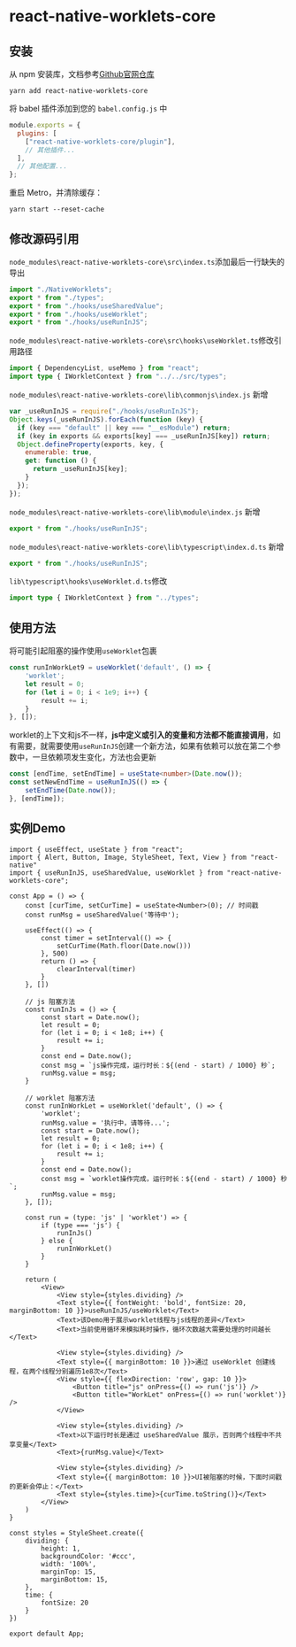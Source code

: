 # react-native-worklets-core

## 安装

从 npm 安装库，文档参考[Github官网仓库](https://github.com/margelo/react-native-worklets-core/)

```
yarn add react-native-worklets-core
```

将 babel 插件添加到您的 `babel.config.js` 中

```js
module.exports = {
  plugins: [
    ["react-native-worklets-core/plugin"],
    // 其他插件...
  ],
  // 其他配置...
};

```

重启 Metro，并清除缓存：

```
yarn start --reset-cache
```

## 修改源码引用

`node_modules\react-native-worklets-core\src\index.ts`添加最后一行缺失的导出

```ts
import "./NativeWorklets";
export * from "./types";
export * from "./hooks/useSharedValue";
export * from "./hooks/useWorklet";
export * from "./hooks/useRunInJS";
```

`node_modules\react-native-worklets-core\src\hooks\useWorklet.ts`修改引用路径

```ts
import { DependencyList, useMemo } from "react";
import type { IWorkletContext } from "../../src/types";
```

`node_modules\react-native-worklets-core\lib\commonjs\index.js` 新增

```js
var _useRunInJS = require("./hooks/useRunInJS");
Object.keys(_useRunInJS).forEach(function (key) {
  if (key === "default" || key === "__esModule") return;
  if (key in exports && exports[key] === _useRunInJS[key]) return;
  Object.defineProperty(exports, key, {
    enumerable: true,
    get: function () {
      return _useRunInJS[key];
    }
  });
});
```

`node_modules\react-native-worklets-core\lib\module\index.js` 新增

```js
export * from "./hooks/useRunInJS";
```

`node_modules\react-native-worklets-core\lib\typescript\index.d.ts` 新增

```ts
export * from "./hooks/useRunInJS";
```

`lib\typescript\hooks\useWorklet.d.ts`修改

```ts
import type { IWorkletContext } from "../types";
```

## 使用方法

将可能引起阻塞的操作使用`useWorklet`包裹

```ts
const runInWorkLet9 = useWorklet('default', () => {
    'worklet';
    let result = 0;
    for (let i = 0; i < 1e9; i++) {
        result += i;
    }
}, []);
```

worklet的上下文和js不一样，**js中定义或引入的变量和方法都不能直接调用**，如有需要，就需要使用`useRunInJS`创建一个新方法，如果有依赖可以放在第二个参数中，一旦依赖项发生变化，方法也会更新

```ts
const [endTime, setEndTime] = useState<number>(Date.now());
const setNewEndTime = useRunInJS(() => {
    setEndTime(Date.now());
}, [endTime]);
```



## 实例Demo

```tsx
import { useEffect, useState } from "react";
import { Alert, Button, Image, StyleSheet, Text, View } from "react-native"
import { useRunInJS, useSharedValue, useWorklet } from "react-native-worklets-core";

const App = () => {
    const [curTime, setCurTime] = useState<Number>(0); // 时间戳
    const runMsg = useSharedValue('等待中');

    useEffect(() => {
        const timer = setInterval(() => {
            setCurTime(Math.floor(Date.now()))
        }, 500)
        return () => {
            clearInterval(timer)
        }
    }, [])

    // js 阻塞方法
    const runInJs = () => {
        const start = Date.now();
        let result = 0;
        for (let i = 0; i < 1e8; i++) {
            result += i;
        }
        const end = Date.now();
        const msg = `js操作完成，运行时长：${(end - start) / 1000} 秒`;
        runMsg.value = msg;
    }

    // worklet 阻塞方法
    const runInWorkLet = useWorklet('default', () => {
        'worklet';
        runMsg.value = '执行中，请等待...';
        const start = Date.now();
        let result = 0;
        for (let i = 0; i < 1e8; i++) {
            result += i;
        }
        const end = Date.now();
        const msg = `worklet操作完成，运行时长：${(end - start) / 1000} 秒`;
        runMsg.value = msg;
    }, []);

    const run = (type: 'js' | 'worklet') => {
        if (type === 'js') {
            runInJs()
        } else {
            runInWorkLet()
        }
    }

    return (
        <View>
            <View style={styles.dividing} />
            <Text style={{ fontWeight: 'bold', fontSize: 20, marginBottom: 10 }}>useRunInJS/useWorklet</Text>
            <Text>该Demo用于展示worklet线程与js线程的差异</Text>
            <Text>当前使用循环来模拟耗时操作，循环次数越大需要处理的时间越长</Text>

            <View style={styles.dividing} />
            <Text style={{ marginBottom: 10 }}>通过 useWorklet 创建线程，在两个线程分别遍历1e8次</Text>
            <View style={{ flexDirection: 'row', gap: 10 }}>
                <Button title="js" onPress={() => run('js')} />
                <Button title="WorkLet" onPress={() => run('worklet')} />
            </View>

            <View style={styles.dividing} />
            <Text>以下运行时长是通过 useSharedValue 展示，否则两个线程中不共享变量</Text>
            <Text>{runMsg.value}</Text>

            <View style={styles.dividing} />
            <Text style={{ marginBottom: 10 }}>UI被阻塞的时候，下面时间戳的更新会停止：</Text>
            <Text style={styles.time}>{curTime.toString()}</Text>
        </View>
    )
}

const styles = StyleSheet.create({
    dividing: {
        height: 1,
        backgroundColor: '#ccc',
        width: '100%',
        marginTop: 15,
        marginBottom: 15,
    },
    time: {
        fontSize: 20
    }
})

export default App;

```

